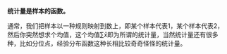 **统计量是样本的函数。**



通常，我们把样本以一种规则映射到数上，即某个样本代表1，某个样本代表2，然后你突然想求个均值，这个均值$\sum{\bar x}$即为所谓的统计量，当然统计量还有很多种，比如分位点，经验分布函数这种长相比较奇奇怪怪的统计量。

